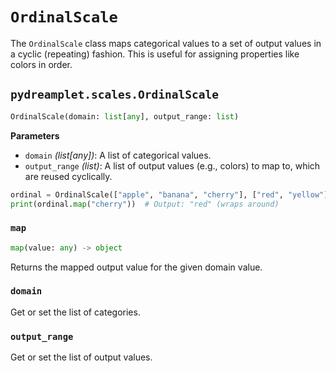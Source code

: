 # `OrdinalScale`

The `OrdinalScale` class maps categorical values to a set of output values in a cyclic (repeating) fashion. This is useful for assigning properties like colors in order.

## <span class=class></span>`pydreamplet.scales.OrdinalScale`

```py
OrdinalScale(domain: list[any], output_range: list)
```

<span class="param">**Parameters**</span>

- `domain` *(list[any])*: A list of categorical values.
- `output_range` *(list)*: A list of output values (e.g., colors) to map to, which are reused cyclically.

```py
ordinal = OrdinalScale(["apple", "banana", "cherry"], ["red", "yellow"])
print(ordinal.map("cherry"))  # Output: "red" (wraps around)
```

### <span class="meth"></span>`map`

```py
map(value: any) -> object
```

Returns the mapped output value for the given domain value.

### <span class="prop"></span>`domain`

Get or set the list of categories.

### <span class="prop"></span>`output_range`

Get or set the list of output values.
